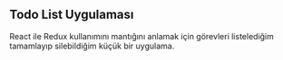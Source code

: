 ## Todo List Uygulaması
React ile Redux kullanımını mantığını anlamak için görevleri listelediğim  tamamlayıp silebildiğim küçük bir uygulama.

